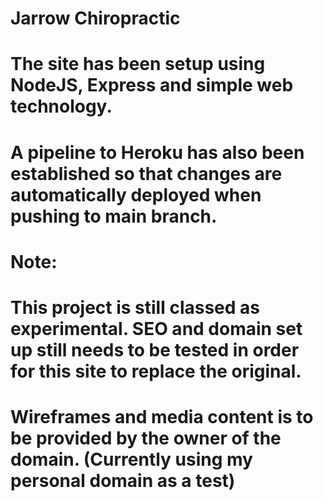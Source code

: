 # Jarrow Chiropractic
#
# The site has been setup using NodeJS, Express and simple web technology. 
#
# A pipeline to Heroku has also been established so that changes are automatically deployed when pushing to main branch.
#
# Note:  
# This project is still classed as experimental. SEO and domain set up still needs to be tested in order for this site to replace the original.
# 
# Wireframes and media content is to be provided by the owner of the domain. (Currently using my personal domain as a test)

